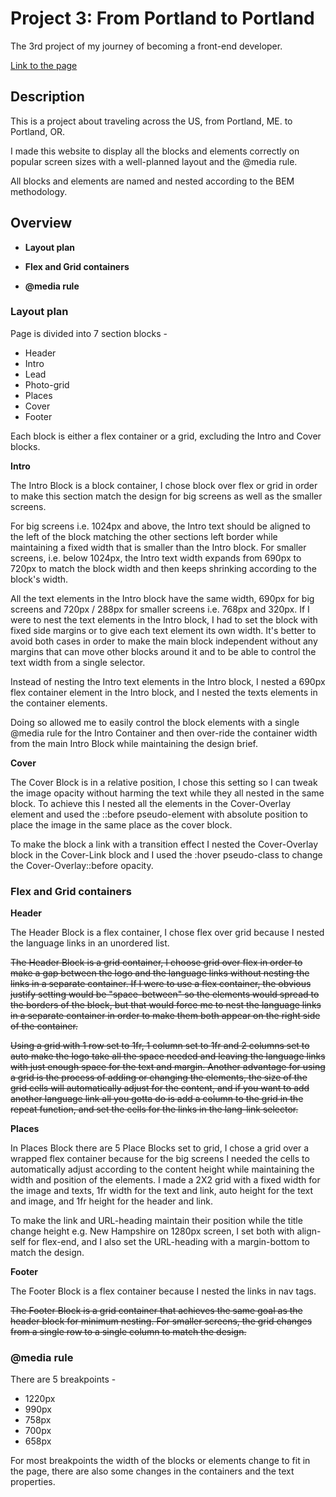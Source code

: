 # Project 3: From Portland to Portland

The 3rd project of my journey of becoming a front-end developer.

[Link to the page](https://yaniv10501.github.io/web_project_3/)

## Description

This is a project about traveling across the US, from Portland, ME. to Portland, OR.

I made this website to display all the blocks and elements correctly on popular screen sizes with a well-planned layout and the @media rule.

All blocks and elements are named and nested according to the BEM methodology.

## Overview

* **Layout plan**

* **Flex and Grid containers**

* **@media rule**

### Layout plan

Page is divided into 7 section blocks -

* Header
* Intro
* Lead
* Photo-grid
* Places
* Cover
* Footer

Each block is either a flex container or a grid, excluding the Intro and Cover blocks.

**Intro**

The Intro Block is a block container, I chose block over flex or grid in order to make this section match the design for big screens as well as the smaller screens.

For big screens i.e. 1024px and above, the Intro text should be aligned to the left of the block matching the other sections left border while maintaining a fixed width that is smaller than the Intro block. For smaller screens, i.e. below 1024px, the Intro text width expands from 690px to 720px to match the block width and then keeps shrinking according to the block's width.

All the text elements in the Intro block have the same width, 690px for big screens and 720px / 288px for smaller screens i.e. 768px and 320px. If I were to nest the text elements in the Intro block, I had to set the block with fixed side margins or to give each text element its own width. It's better to avoid both cases in order to make the main block independent without any margins that can move other blocks around it and to be able to control the text width from a single selector.

Instead of nesting the Intro text elements in the Intro block, I nested a 690px flex container element in the Intro block, and I nested the texts elements in the container elements.

Doing so allowed me to easily control the block elements with a single @media rule for the Intro Container and then over-ride the container width from the main Intro Block while maintaining the design brief.

**Cover**

The Cover Block is in a relative position, I chose this setting so I can tweak the image opacity without harming the text while they all nested in the same block. To achieve this I nested all the elements in the Cover-Overlay element and used the ::before pseudo-element with absolute position to place the image in the same place as the cover block.

To make the block a link with a transition effect I nested the Cover-Overlay block in the Cover-Link block and I used the :hover pseudo-class to change the Cover-Overlay::before opacity.

### Flex and Grid containers

**Header**

The Header Block is a flex container, I chose flex over grid because I nested the language links in an unordered list.

~~The Header Block is a grid container, I choose grid over flex in order to make a gap between the logo and the language links without nesting the links in a separate container. If I were to use a flex container, the obvious justify setting would be "space-between" so the elements would spread to the borders of the block, but that would force me to nest the language links in a separate container in order to make them both appear on the right side of the container.~~

~~Using a grid with 1 row set to 1fr, 1 column set to 1fr and 2 columns set to auto make the logo take all the space needed and leaving the language links with just enough space for the text and margin. Another advantage for using a grid is the process of adding or changing the elements, the size of the grid cells will automatically adjust for the content, and if you want to add another language link all you gotta do is add a column to the grid in the repeat function, and set the cells for the links in the lang-link selector.~~

**Places**

In Places Block there are 5 Place Blocks set to grid, I chose a grid over a wrapped flex container because for the big screens I needed the cells to automatically adjust according to the content height while maintaining the width and position of the elements. I made a 2X2 grid with a fixed width for the image and texts, 1fr width for the text and link, auto height for the text and image, and 1fr height for the header and link.

To make the link and URL-heading maintain their position while the title change height e.g. New Hampshire on 1280px screen, I set both with align-self for flex-end, and I also set the URL-heading with a margin-bottom to match the design.

**Footer**

The Footer Block is a flex container because I nested the links in nav tags.

~~The Footer Block is a grid container that achieves the same goal as the header block for minimum nesting. For smaller screens, the grid changes from a single row to a single column to match the design.~~

### @media rule

There are 5 breakpoints -
* 1220px
* 990px
* 758px
* 700px
* 658px

For most breakpoints the width of the blocks or elements change to fit in the page, there are also some changes in the containers and the text properties.
